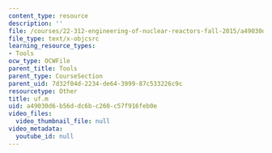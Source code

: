 ```yaml
---
content_type: resource
description: ''
file: /courses/22-312-engineering-of-nuclear-reactors-fall-2015/a49030d6b56ddc6bc260c57f916feb0e_uf.m
file_type: text/x-objcsrc
learning_resource_types:
- Tools
ocw_type: OCWFile
parent_title: Tools
parent_type: CourseSection
parent_uid: 7d32f04d-2234-de64-3999-87c533226c9c
resourcetype: Other
title: uf.m
uid: a49030d6-b56d-dc6b-c260-c57f916feb0e
video_files:
  video_thumbnail_file: null
video_metadata:
  youtube_id: null
---
```

